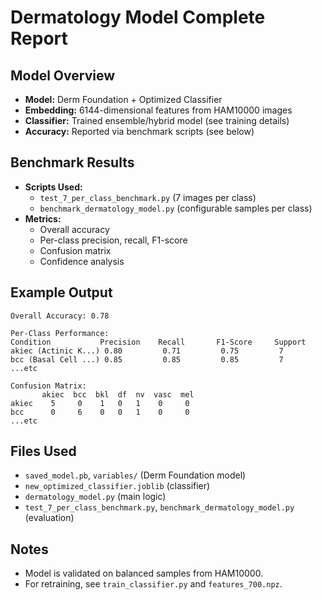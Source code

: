 # Dermatology Model Complete Report

## Model Overview
- **Model:** Derm Foundation + Optimized Classifier
- **Embedding:** 6144-dimensional features from HAM10000 images
- **Classifier:** Trained ensemble/hybrid model (see training details)
- **Accuracy:** Reported via benchmark scripts (see below)

## Benchmark Results
- **Scripts Used:**
  - `test_7_per_class_benchmark.py` (7 images per class)
  - `benchmark_dermatology_model.py` (configurable samples per class)
- **Metrics:**
  - Overall accuracy
  - Per-class precision, recall, F1-score
  - Confusion matrix
  - Confidence analysis

## Example Output
```
Overall Accuracy: 0.78

Per-Class Performance:
Condition           Precision    Recall       F1-Score     Support  
akiec (Actinic K...) 0.80         0.71         0.75         7
bcc (Basal Cell ...) 0.85         0.85         0.85         7
...etc

Confusion Matrix:
       akiec  bcc  bkl  df  nv  vasc  mel
akiec    5     0    1   0   1    0     0
bcc      0     6    0   0   1    0     0
...etc
```

## Files Used
- `saved_model.pb`, `variables/` (Derm Foundation model)
- `new_optimized_classifier.joblib` (classifier)
- `dermatology_model.py` (main logic)
- `test_7_per_class_benchmark.py`, `benchmark_dermatology_model.py` (evaluation)

## Notes
- Model is validated on balanced samples from HAM10000.
- For retraining, see `train_classifier.py` and `features_700.npz`.
